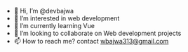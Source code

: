 - 👋 Hi, I’m @devbajwa
- 👀 I’m interested in web development
- 🌱 I’m currently learning Vue
- 💞️ I’m looking to collaborate on Web development projects
- 📫 How to reach me? contact wbajwa313@gmail.com

<!---
devbajwa/devbajwa is a ✨ special ✨ repository because its `README.md` (this file) appears on your GitHub profile.
You can click the Preview link to take a look at your changes.
--->
